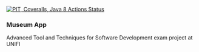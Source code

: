 [![PIT, Coveralls, Java 8 Actions Status](https://github.com/{userName}/{repoName}/workflows/{workflowName}/badge.svg)](https://github.com/{userName}/{repoName}/actions)
### Museum App
Advanced Tool and Techniques for Software Development exam project at UNIFI
